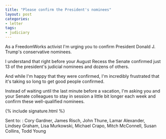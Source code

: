 ```yaml
---
title: "Please confirm the President's nominees"
layout: post
categories:
- letter
tags:
- judiciary
---
```


As a FreedomWorks activist I'm urging you to confirm President Donald J. Trump's conservative nominees.

I understand that right before your August Recess the Senate confirmed just 13 of the president's judicial nominees and dozens of others.

And while I'm happy that they were confirmed, I'm incredibly frustrated that it's taking so long to get good people confirmed.

Instead of waiting until the last minute before a vacation, I'm asking you and your Senate colleagues to stay in session a little bit longer each week and confirm these well-qualified nominees.

{% include signature.html %}

Sent to:
: Cory Gardner, James Risch, John Thune, Lamar Alexander, Lindsey Graham, Lisa Murkowski, Michael Crapo, Mitch McConnell, Susan Collins, Todd Young
